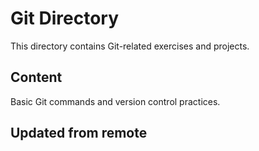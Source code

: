 # Git Directory

This directory contains Git-related exercises and projects.

## Content
Basic Git commands and version control practices.

## Updated from remote
